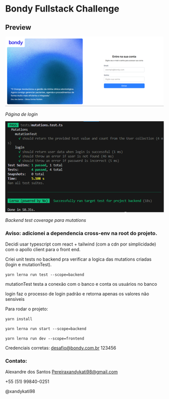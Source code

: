 # Bondy Fullstack Challenge

## Preview

![Login Page Preview](preview.png)

*Página de login*

![Test Coverage Preview](preview_tests.png)

*Backend test coverage para mutations*

### Aviso: adicionei a dependencia cross-env na root do projeto.

Decidi usar typescript com react + tailwind (com a cdn por simplicidade) com o apollo client para o front end.

Criei unit tests no backend pra verificar a logica das mutations criadas (login e mutationTest).

`yarn lerna run test --scope=backend`

mutationTest testa a conexão com o banco e conta os usuários no banco

login faz o processo de login padrão e retorna apenas os valores não sensiveis

Para rodar o projeto:

`yarn install`

`yarn lerna run start --scope=backend`

`yarn lerna run dev --scope=frontend`

Credenciais corretas:
desafio@bondy.com.br 123456

### Contato:

Alexandre dos Santos Pereiraxandykati98@gmail.com

+55 (51) 99840-0251

@xandykati98

